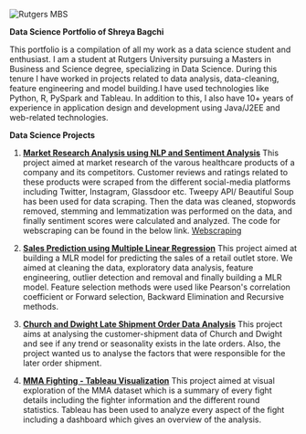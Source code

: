 ![Rutgers MBS](https://mbs.rutgers.edu/sites/mbslive/files/images/slides/MBS%20finally.jpg)

**Data Science Portfolio of Shreya Bagchi**

This portfolio is a compilation of all my work as a data science student and enthusiast. I am a student at Rutgers University pursuing a Masters in Business and Science degree, specializing in Data Science. During this tenure I have worked in projects related to data analysis, data-cleaning, feature engineering and model building.I have used technologies like Python, R, PySpark and Tableau.
               In addition to this, I also have 10+ years of experience in application design and development using Java/J2EE and web-related technologies.

**Data Science Projects**

1. [**Market Research Analysis using NLP and Sentiment Analysis**](https://github.com/shreyabagchi/NLP-and-Sentiment-Analysis)
   This project aimed at market research of the varous healthcare products of a company and its competitors. Customer reviews and ratings related to these products were scraped from the different social-media platforms including Twitter, Instagram, Glassdoor etc. Tweepy API/ Beautiful Soup has been used for data scraping. Then the data was cleaned, stopwords removed, stemming and lemmatization was performed on the data, and finally sentiment scores were calculated and analyzed. The code for webscraping can be found in the below link.
[Webscraping](https://github.com/shreyabagchi/Webscraping)


2. [**Sales Prediction using Multiple Linear Regression**](https://github.com/shreyabagchi/Outlet-Sales-Prediction--MLR)
    This project aimed at building a MLR model for predicting the sales of a retail outlet store. We aimed at cleaning the data, exploratory data analysis, feature engineering, outlier detection and removal and finally building a MLR model. Feature selection methods were used like Pearson's correlation coefficient or Forward selection, Backward Elimination and Recursive methods.


3. [**Church and Dwight Late Shipment Order Data Analysis**](https://github.com/shreyabagchi/Late-Shipment-Order-Analysis)
    This project aims at analysing the customer-shipment data of Church and Dwight and see if any trend or seasonality exists in the late orders. Also, the project wanted us to analyse the factors that were responsible for the later order shipment.


4. [**MMA Fighting - Tableau  Visualization**](https://github.com/shreyabagchi/Tableau-Visualization)
   This project aimed at visual exploration of the MMA dataset which is a summary of every fight details including the fighter information and the different round statistics. Tableau has been used to analyze every aspect of the fight including a dashboard which gives an overview of the analysis.



